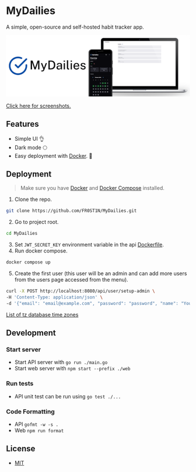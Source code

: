 # MyDailies

A simple, open-source and self-hosted habit tracker app.

![Banner](banner.png)

[Click here for screenshots.](screenshots)

## Features

- Simple UI 👌
- Dark mode 🌕
- Easy deployment with [Docker][1]. 🐋

## Deployment

> Make sure you have [Docker][1] and [Docker Compose][2] installed.

1. Clone the repo.
```bash
git clone https://github.com/FR0ST1N/MyDailies.git
```
2. Go to project root.
```bash
cd MyDailies
```
3. Set `JWT_SECRET_KEY` environment variable in the api [Dockerfile](Dockerfile).
4. Run docker compose.
```bash
docker compose up
```
5. Create the first user (this user will be an admin and can add more users from the users page accessed from the menu).
```bash
curl -X POST http://localhost:8080/api/user/setup-admin \
-H 'Content-Type: application/json' \
-d '{"email": "email@example.com", "password": "password", "name": "Your Name", "timezone": "TZ database name"}'
```

[List of tz database time zones](https://en.wikipedia.org/wiki/List_of_tz_database_time_zones)

## Development

### Start server

- Start API server with `go run ./main.go`
- Start web server with `npm start --prefix ./web`


### Run tests

- API unit test can be run using `go test ./...`

### Code Formatting

- API `gofmt -w -s .`
- Web `npm run format`

## License

- [MIT](LICENSE)

[1]: https://www.docker.com/
[2]: https://docs.docker.com/compose/
